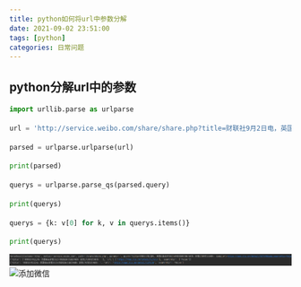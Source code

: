 ```yaml
---
title: python如何将url中参数分解
date: 2021-09-02 23:51:00
tags: [python]
categories: 日常问题
---
```

## python分解url中的参数
``` python
import urllib.parse as urlparse

url = 'http://service.weibo.com/share/share.php?title=财联社9月2日电，英国报告新增38154例新冠肺炎确诊病例，新增178例死亡病例。 &amp;url=https://www.cls.cn/detail/827698&amp;searchPic=false'

parsed = urlparse.urlparse(url)

print(parsed)

querys = urlparse.parse_qs(parsed.query)

print(querys)

querys = {k: v[0] for k, v in querys.items()}

print(querys)
```
![结果](Parameter-Decomposition/result.jpg)
![添加微信](https://init-blog.init888.cn/post/common/WX_QR_code.png)